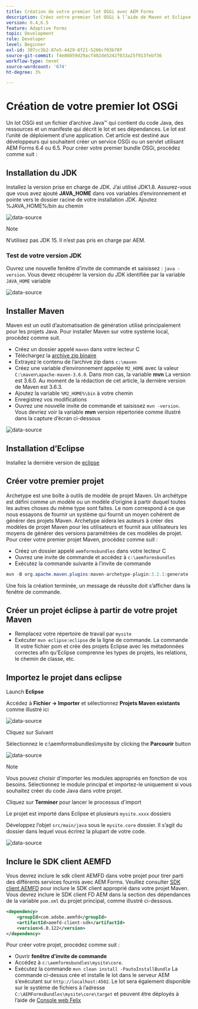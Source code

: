 ```yaml
---
title: Création de votre premier lot OSGi avec AEM Forms
description: Créez votre premier lot OSGi à l’aide de Maven et Eclipse
version: 6.4,6.5
feature: Adaptive Forms
topic: Development
role: Developer
level: Beginner
exl-id: 307cc3b2-87e5-4429-8f21-5266cf03b78f
source-git-commit: f4e86059d29acf402de5242f033a25f913febf36
workflow-type: tm+mt
source-wordcount: '674'
ht-degree: 3%

---
```


# Création de votre premier lot OSGi

Un lot OSGi est un fichier d’archive Java™ qui contient du code Java, des ressources et un manifeste qui décrit le lot et ses dépendances. Le lot est l’unité de déploiement d’une application. Cet article est destiné aux développeurs qui souhaitent créer un service OSGi ou un servlet utilisant AEM Forms 6.4 ou 6.5. Pour créer votre premier bundle OSGi, procédez comme suit :


## Installation du JDK

Installez la version prise en charge de JDK. J’ai utilisé JDK1.8. Assurez-vous que vous avez ajouté **JAVA_HOME** dans vos variables d’environnement et pointe vers le dossier racine de votre installation JDK.
Ajoutez %JAVA_HOME%/bin au chemin

![data-source](assets/java-home.JPG)

>[!NOTE]
> N’utilisez pas JDK 15. Il n’est pas pris en charge par AEM.

### Test de votre version JDK

Ouvrez une nouvelle fenêtre d’invite de commande et saisissez : `java -version`. Vous devez récupérer la version du JDK identifiée par la variable `JAVA_HOME` variable

![data-source](assets/java-version.JPG)

## Installer Maven

Maven est un outil d’automatisation de génération utilisé principalement pour les projets Java. Pour installer Maven sur votre système local, procédez comme suit.

* Créez un dossier appelé `maven` dans votre lecteur C
* Téléchargez la [archive zip binaire](https://maven.apache.org/download.cgi)
* Extrayez le contenu de l’archive zip dans `c:\maven`
* Créez une variable d’environnement appelée `M2_HOME` avec la valeur `C:\maven\apache-maven-3.6.0`. Dans mon cas, la variable **mvn** La version est 3.6.0. Au moment de la rédaction de cet article, la dernière version de Maven est 3.6.3.
* Ajoutez la variable `%M2_HOME%\bin` à votre chemin
* Enregistrez vos modifications
* Ouvrez une nouvelle invite de commande et saisissez `mvn -version`. Vous devriez voir la variable **mvn** version répertoriée comme illustré dans la capture d’écran ci-dessous

![data-source](assets/mvn-version.JPG)


## Installation d’Eclipse

Installez la dernière version de [eclipse](https://www.eclipse.org/downloads/)

## Créer votre premier projet

Archetype est une boîte à outils de modèle de projet Maven. Un archétype est défini comme un modèle ou un modèle d’origine à partir duquel toutes les autres choses du même type sont faites. Le nom correspond à ce que nous essayons de fournir un système qui fournit un moyen cohérent de générer des projets Maven. Archetype aidera les auteurs à créer des modèles de projet Maven pour les utilisateurs et fournit aux utilisateurs les moyens de générer des versions paramétrées de ces modèles de projet.
Pour créer votre premier projet Maven, procédez comme suit :

* Créez un dossier appelé `aemformsbundles` dans votre lecteur C
* Ouvrez une invite de commande et accédez à `c:\aemformsbundles`
* Exécutez la commande suivante à l’invite de commande

```java
mvn -B org.apache.maven.plugins:maven-archetype-plugin:3.2.1:generate -D archetypeGroupId=com.adobe.aem -D archetypeArtifactId=aem-project-archetype -D archetypeVersion=36 -D appTitle="My Site" -D appId="mysite" -D groupId="com.mysite" -D aemVersion=6.5.13
```

Une fois la création terminée, un message de réussite doit s’afficher dans la fenêtre de commande.

## Créer un projet éclipse à partir de votre projet Maven

* Remplacez votre répertoire de travail par `mysite`
* Exécuter `mvn eclipse:eclipse` de la ligne de commande. La commande lit votre fichier pom et crée des projets Eclipse avec les métadonnées correctes afin qu’Eclipse comprenne les types de projets, les relations, le chemin de classe, etc.

## Importez le projet dans eclipse

Launch **Eclipse**

Accédez à **Fichier -> Importer** et sélectionnez **Projets Maven existants** comme illustré ici

![data-source](assets/import-mvn-project.JPG)

Cliquez sur Suivant

Sélectionnez le c:\aemformsbundles\mysite by clicking the **Parcourir** button

![data-source](assets/mysite-eclipse-project.png)

>[!NOTE]
>Vous pouvez choisir d&#39;importer les modules appropriés en fonction de vos besoins. Sélectionnez le module principal et importez-le uniquement si vous souhaitez créer du code Java dans votre projet.

Cliquez sur **Terminer** pour lancer le processus d&#39;import

Le projet est importé dans Eclipse et plusieurs `mysite.xxxx` dossiers

Développez l’objet `src/main/java` sous le `mysite.core` dossier. Il s’agit du dossier dans lequel vous écrirez la plupart de votre code.

![data-source](assets/mysite-core-project.png)

## Inclure le SDK client AEMFD

Vous devrez inclure le sdk client AEMFD dans votre projet pour tirer parti des différents services fournis avec AEM Forms. Veuillez consulter [SDK client AEMFD](https://mvnrepository.com/artifact/com.adobe.aemfd/aemfd-client-sdk) pour inclure le SDK client approprié dans votre projet Maven. Vous devrez inclure le SDK client FD AEM dans la section des dépendances de la variable `pom.xml` du projet principal, comme illustré ci-dessous.

```xml
<dependency>
    <groupId>com.adobe.aemfd</groupId>
    <artifactId>aemfd-client-sdk</artifactId>
    <version>6.0.122</version>
</dependency>
```

Pour créer votre projet, procédez comme suit :

* Ouvrir **fenêtre d&#39;invite de commande**
* Accédez à `c:\aemformsbundles\mysite\core`.
* Exécutez la commande `mvn clean install -PautoInstallBundle`
La commande ci-dessus crée et installe le lot dans le serveur AEM s’exécutant sur `http://localhost:4502`. Le lot sera également disponible sur le système de fichiers à l’adresse
   `C:\AEMFormsBundles\mysite\core\target` et peuvent être déployés à l’aide de [Console web Felix](http://localhost:4502/system/console/bundles)
